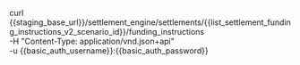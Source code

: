 curl {{staging_base_url}}/settlement_engine/settlements/{{list_settlement_funding_instructions_v2_scenario_id}}/funding_instructions \
    -H "Content-Type: application/vnd.json+api" \
    -u  {{basic_auth_username}}:{{basic_auth_password}}